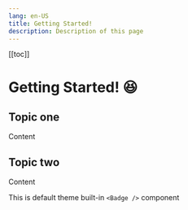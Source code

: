 ```yaml
---
lang: en-US
title: Getting Started!
description: Description of this page
---
```

[[toc]]
# Getting Started! :laughing:


## Topic one
Content

## Topic two
Content

This is default theme built-in `<Badge />` component <Badge text="demo" />
